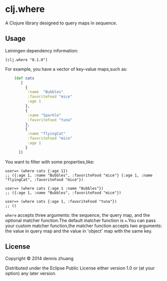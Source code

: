 # clj.where

A Clojure library designed to query maps in sequence.


## Usage

Leiningen dependency information:

	[clj.where "0.1.0"]

For example, you have a vector of key-value maps,such as:

```clj
    (def cats
       [
         {
          :name  "Bubbles"
          :favoriteFood "mice"
          :age 1
         },
         {
          :name "Sparkle"
          :favoriteFood "tuna"
         },
         {
          :name "flyingCat"
          :favoriteFood "mice"
          :age 1
         }
      ])
```

You want to filter with some properties,like:

    user=> (where cats {:age 1})
    ;; ({:age 1, :name "Bubbles", :favoriteFood "mice"} {:age 1, :name "flyingCat", :favoriteFood "mice"})

    user=> (where cats {:age 1 :name "Bubbles"})
    ;; ({:age 1, :name "Bubbles", :favoriteFood "mice"})

    user=> (where cats {:age 1, :favoriteFood "tuna"})
    ;; ()

`where` accepts three arguments: the sequence, the query map, and the optional matcher function.The default matcher function is `=`.You can pass your custom matcher function,the matcher function accepts two arguments: the value in query map  and the value in 'object' map with the same key.


## License

Copyright © 2014 dennis zhuang

Distributed under the Eclipse Public License either version 1.0 or (at
your option) any later version.
